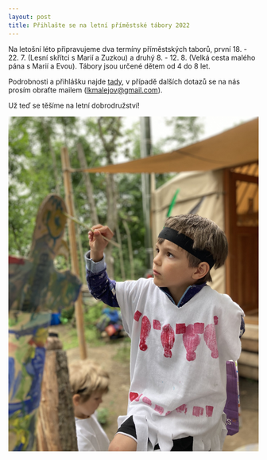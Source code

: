 ```yaml
---
layout: post
title: Přihlašte se na letní příměstské tábory 2022 
---
```


Na letošní léto připravujeme dva termíny příměstských taborů, první 18. - 22. 7. (Lesní skřítci s Marií a Zuzkou) a druhý 8. - 12. 8. (Velká cesta malého pána s Marií a Evou). Tábory jsou určené dětem od 4 do 8 let.

Podrobnosti a přihlášku najde [tady](https://docs.google.com/forms/d/1YVtHyfBpfeXixYaW-Mpsf5XrgKmQQuLU09ZXmu-_9kk/viewform?edit_requested=true&fbclid=IwAR3A03PBiPGjGj92CMJ_0eoXYgmy5joSKvqxtxq3IwJJTaF2yn6-DbMnn-s), v případě dalších dotazů se na nás prosím obraťte mailem (lkmalejov@gmail.com).

Už teď se těšíme na letní dobrodružství!

![Z loňského indiánského příměstského tábora](/assets/article_images/primestak_indiani_ilustrace.jpg)
